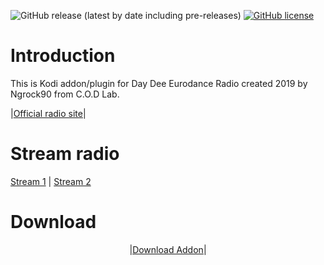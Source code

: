 ![GitHub release (latest by date including pre-releases)](https://img.shields.io/github/v/release/ngrock90/Day-Dee-Eurodance-Radio-Kodi-Addon?include_prereleases&style=plastic) <a href="https://github.com/ngrock90/Day-Dee-Eurodance-Radio-Kodi-Addon/blob/master/LICENSE"><img alt="GitHub license" src="https://img.shields.io/github/license/ngrock90/Day-Dee-Eurodance-Radio-Kodi-Addon?style=plastic"></a><br>

# Introduction

This is Kodi addon/plugin for Day Dee Eurodance Radio created 2019 by Ngrock90 from C.O.D Lab.


|<a href="https://daydeeeurodance.blogspot.com">Official radio site</a>|



# Stream radio

<a href="http://stream.laut.fm/daydeeeurodance">Stream 1</a> | <a href="https://daydeeeurodance.stream.laut.fm/daydeeeurodance">Stream 2</a>

# Download

<p align="center">|<a href="https://github.com/ngrock90/Day-Dee-Eurodance-Radio-Kodi-Addon/releases">Download Addon</a>|
